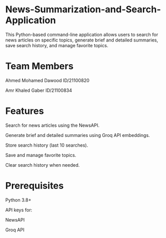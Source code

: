 # News-Summarization-and-Search-Application

This Python-based command-line application allows users to search for news articles on specific topics, generate brief and detailed summaries, save search history, and manage favorite topics.

# Team Members
Ahmed Mohamed Dawood  ID/21100820    

Amr Khaled Gaber    ID/21100834


# Features
Search for news articles using the NewsAPI.

Generate brief and detailed summaries using Groq API embeddings.

Store search history (last 10 searches).

Save and manage favorite topics.

Clear search history when needed.


# Prerequisites

Python 3.8+

API keys for:

NewsAPI

Groq API
